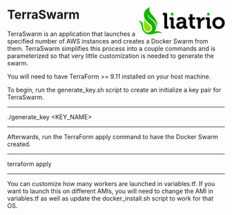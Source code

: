 # **TerraSwarm** <img align="right" src="media/liatrio.png">

TerraSwarm is an application that launches a specified number of AWS instances and creates a Docker Swarm from them. TerraSwarm simplifies this process into a couple commands and is parameterized so that very little customization is needed to generate the swarm.

You will need to have TerraForm >= 9.11 installed on your host machine.

To begin, run the generate_key.sh script to create an initialize a key pair for TerraSwarm.

------

./generate_key <KEY_NAME>

------

Afterwards, run the TerraForm apply command to have the Docker Swarm created.

------

terraform apply

------

You can customize how many workers are launched in variables.tf. If you want to launch this on different AMIs, you will need to change the AMI in variables.tf as well as update the docker_install.sh script to work for that OS.
